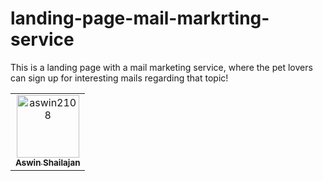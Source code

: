 # landing-page-mail-markrting-service
This is a landing page with a mail marketing service, where the pet lovers can sign up for interesting mails regarding that topic!


<!-- readme: contributors -start -->
<table>
<tr>
    <td align="center">
        <a href="https://github.com/aswin2108">
            <img src="https://avatars.githubusercontent.com/u/72661784?v=4" width="100;" alt="aswin2108"/>
            <br />
            <sub><b>Aswin Shailajan</b></sub>
        </a>
    </td></tr>
</table>
<!-- readme: contributors -end -->